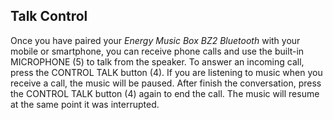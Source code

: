 ## Talk Control

Once you have paired your *Energy Music Box BZ2 Bluetooth* with your mobile or smartphone, you can receive phone calls and use the built-in MICROPHONE (5) to talk from the speaker. To answer an incoming call, press the CONTROL TALK button (4). If you are listening to music when you receive a call, the music will be paused. After finish the conversation, press the CONTROL TALK button (4) again to end the call. The music will resume at the same point it was interrupted.
